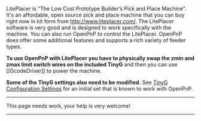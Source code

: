 LitePlacer is "The Low Cost Prototype Builder’s Pick and Place Machine". It's an affordable, open source pick and place machine that you can buy right now in kit form from http://www.liteplacer.com/. The LitePlacer software is very good and is designed to work specifically with the machine. You can also run OpenPnP to control the LitePlacer. OpenPnP does offer some additional features and supports a rich variety of feeder types.

**To use OpenPnP with LitePlacer you have to physically swap the zmin and zmax limit switch wires on the included TinyG** and then you can use [[GcodeDriver]] to power the machine.

**Some of the TinyG settings also need to be modified.** See [TinyG Configuration Settings](https://github.com/openpnp/openpnp/wiki/TinyG-Configuation-Settings) for an initial set that is known to work with OpenPnP.

___
This page needs work, your help is very welcome!
___
